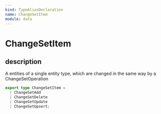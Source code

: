 ```yaml
---
kind: TypeAliasDeclaration
name: ChangeSetItem
module: data
---
```


# ChangeSetItem

## description

A entities of a single entity type, which are changed in the same way by a ChangeSetOperation

```ts
export type ChangeSetItem =
  | ChangeSetAdd
  | ChangeSetDelete
  | ChangeSetUpdate
  | ChangeSetUpsert;
```
